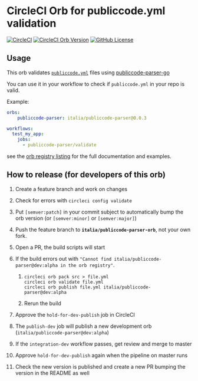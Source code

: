 # CircleCI Orb for publiccode.yml validation

[![CircleCI](https://img.shields.io/circleci/build/github/italia/publiccode-parser-orb)](https://circleci.com/gh/italia/publiccode-parser)
[![CircleCI Orb Version](https://img.shields.io/badge/endpoint.svg?url=https://badges.circleci.io/orb/italia/publiccode-parser)](https://circleci.com/orbs/registry/orb/italia/publiccode-parser)
[![GitHub License](https://img.shields.io/badge/license-MIT-lightgrey.svg)](https://github.com/italia/publiccode-parser-orb/blob/master/LICENSE)

## Usage

This orb validates [`publiccode.yml`](https://github.com/italia/publiccode.yml) files
using [publiccode-parser-go](https://github.com/italia/publiccode-parser-go)

You can use it in your workflow to check if `publiccode.yml` in your repo is valid.

Example:

```yml
orbs:
    publiccode-parser: italia/publiccode-parser@0.0.3

workflows:
  test_my_app:
    jobs:
      - publiccode-parser/validate
```

see the [orb registry listing](https://circleci.com/orbs/registry/orb/italia/publiccode-parser)
for the full documentation and examples.

## How to release (for developers of this orb)

1. Create a feature branch and work on changes

1. Check for errors with `circleci config validate`

1. Put `[semver:patch]` in your commit subject to automatically bump the orb
   version (or `[semver:minor]` or `[semver:major]`)

1. Push the feature branch to **`italia/publiccode-parser-orb`**, not your own fork.

1. Open a PR, the build scripts will start

1. If the build errors out with
   `"Cannot find italia/publiccode-parser@dev:alpha in the orb registry"`.

    1. ```shell
       circleci orb pack src > file.yml
       circleci orb validate file.yml
       circleci orb publish file.yml italia/publiccode-parser@dev:alpha
       ```

    1. Rerun the build

1. Approve the `hold-for-dev-publish` job in CircleCI

1. The `publish-dev` job will publish a new development orb (`italia/publiccode-parser@dev:alpha`)

1. If the `integration-dev` workflow passes, get review and merge to master

1. Approve `hold-for-dev-publish` again when the pipeline on master runs

1. Check the new version is published and create a new PR bumping the version
   in the README as well
